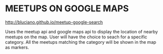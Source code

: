 MEETUPS ON GOOGLE MAPS
======================

http://bluciano.github.io/meetup-google-search

Uses the meetup api and google maps api to display the location of nearby meetups on the map.
User will have the choice to seach for a specific category.
All the meetups matching the category will be shown in the map as markers.

